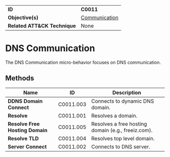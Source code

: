 |||
|---|---|
|**ID**|**C0011**|
|**Objective(s)**|[Communication](https://github.com/MBCProject/mbc-markdown/tree/master/micro-behaviors/communication)|
|**Related ATT&CK Technique**|None|


DNS Communication
=================
The DNS Communication micro-behavior focuses on DNS communication. 

Methods
-------
|Name|ID|Description|
|---|---|---|
|**DDNS Domain Connect**|C0011.003|Connects to dynamic DNS domain.|
|**Resolve**|C0011.001|Resolves a domain.|
|**Resolve Free Hosting Domain**|C0011.005|Resolves a free hosting domain (e.g., freeiz.com).|
|**Resolve TLD**|C0011.004|Resolves top level domain.|
|**Server Connect**|C0011.002|Connects to DNS server.|
